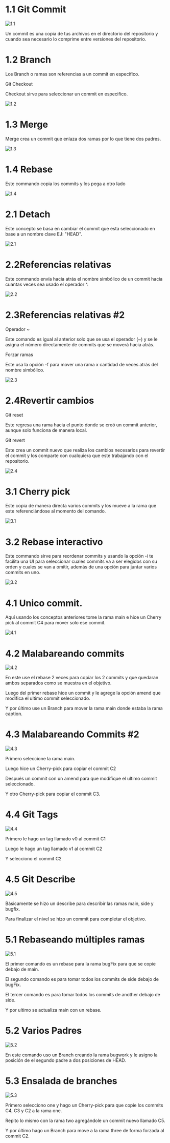 
# 1.1 Git Commit

![1.1](https://1drv.ms/i/s!AgoFM0fcAFp6gW1ilLYP5DIzUujx?e=evTLVY)

Un commit es una copia de tus archivos en el directorio del repositorio y cuando sea necesario lo comprime entre versiones del repositorio.

# 1.2 Branch

Los Branch o ramas son referencias a un commit en específico.

Git Checkout

Checkout sirve para seleccionar un commit en especifico.

![1.2](https://1drv.ms/i/s!AgoFM0fcAFp6gW45mzn--dIFnQFS?e=enriEu)

# 1.3 Merge

Merge crea un commit que enlaza dos ramas por lo que tiene dos padres.

![1.3](https://1drv.ms/i/s!AgoFM0fcAFp6gW8lTG2Vzl0mMndV?e=W7C3gA)

# 1.4 Rebase

Este commando copia los commits y los pega a otro lado

![1.4](https://1drv.ms/i/s!AgoFM0fcAFp6gW8lTG2Vzl0mMndV?e=W7C3gA)

# 2.1 Detach

Este concepto se basa en cambiar el commit que esta seleccionado en base a un nombre clave EJ: "HEAD".

![2.1](https://1drv.ms/i/s!AgoFM0fcAFp6gXE4iwvPSJgP_Y_M?e=MVqIML)

# 2.2Referencias relativas

Este commando envía hacia atrás el nombre simbólico de un commit hacia cuantas veces sea usado el operador ^.

![2.2](https://1drv.ms/i/s!AgoFM0fcAFp6gXJ2QAwpOL5OpmrU?e=8JvLH7)

# 2.3Referencias relativas #2

Operador ~

Este comando es igual al anterior solo que se usa el operador (~) y se le asigna el número directamente de commits que se moverá hacia atrás.

Forzar ramas

Este usa la opción -f para mover una rama x cantidad de veces atrás del nombre simbólico.

![2.3](https://1drv.ms/i/s!AgoFM0fcAFp6gXN9MHlgwG4co_WY?e=JkuXoh)

# 2.4Revertir cambios

Git reset

Este regresa una rama hacia el punto donde se creó un commit anterior, aunque solo funciona de manera local.

Git revert

Este crea un commit nuevo que realiza los cambios necesarios para revertir el commit y los comparte con cualquiera que este trabajando con el repositorio.

![2.4](https://1drv.ms/i/s!AgoFM0fcAFp6gXT1xBk115zxhQFW?e=zbBTLt)

# 3.1 Cherry pick

Este copia de manera directa varios commits y los mueve a la rama que este referenciándose al momento del comando.

![3.1](https://1drv.ms/i/s!AgoFM0fcAFp6gXVau9OBzSmhmO2L?e=lOUCgi)

# 3.2 Rebase interactivo

Este commando sirve para reordenar commits y usando la opción -i te facilita una UI para seleccionar cuales commits va a ser elegidos con su orden y cuales se van a omitir, además de una opción para juntar varios commits en uno.

![3.2](https://1drv.ms/i/s!AgoFM0fcAFp6gXbpLIr-xYxoVXBh?e=VjeVnG)

# 4.1 Unico commit.

Aquí usando los conceptos anteriores tome la rama main e hice un Cherry pick al commit C4 para mover solo ese commit.

![4.1](https://1drv.ms/i/s!AgoFM0fcAFp6gXeGhJk9xbnYm3Vg?e=uIJflH)

# 4.2 Malabareando commits

![4.2](https://1drv.ms/i/s!AgoFM0fcAFp6gXhD1S9721NA8QpT?e=agrd3Y)

En este use el rebase 2 veces para copiar los 2 commits y que quedaran ambos separados como se muestra en el objetivo.

Luego del primer rebase hice un commit y le agrege la opción amend que modifica el ultimo commit seleccionado.

Y por último use un Branch para mover la rama main donde estaba la rama caption.

# 4.3 Malabareando Commits #2

![4.3](https://1drv.ms/i/s!AgoFM0fcAFp6gXmjlRyLdtE25r2I?e=yddreT)

Primero seleccione la rama main.

Luego hice un Cherry-pick para copiar el commit C2

Después un commit con un amend para que modifique el ultimo commit seleccionado.

Y otro Cherry-pick para copiar el commit C3.

# 4.4 Git Tags

![4.4](https://1drv.ms/i/s!AgoFM0fcAFp6gXrdHHKBUTvAlnUq?e=pySQbD)

Primero le hago un tag llamado v0 al commit C1

Luego le hago un tag llamado v1 al commit C2

Y selecciono el commit C2

# 4.5 Git Describe

![4.5](https://1drv.ms/i/s!AgoFM0fcAFp6gXt4USyJsgLp0tWv?e=2v6MLx)

Básicamente se hizo un describe para describir las ramas main, side y bugfix.

Para finalizar el nivel se hizo un commit para completar el objetivo.

# 5.1 Rebaseando múltiples ramas

![5.1](https://1drv.ms/i/s!AgoFM0fcAFp6gXzJJHj6sv3D6G8B?e=l2gP39)

El primer comando es un rebase para la rama bugFix para que se copie debajo de main.

El segundo comando es para tomar todos los commits de side debajo de bugFix.

El tercer comando es para tomar todos los commits de another debajo de side.

Y por ultimo se actualiza main con un rebase.

# 5.2 Varios Padres

![5.2](https://1drv.ms/i/s!AgoFM0fcAFp6gX2iwRY6f5ixpMgi?e=UwLr0t)

En este comando uso un Branch creando la rama bugwork y le asigno la posición de el segundo padre a dos posiciones de HEAD.

# 5.3 Ensalada de branches

![5.3](https://1drv.ms/i/s!AgoFM0fcAFp6gX5mtM-9V7Y310Rw?e=BtyLMz)

Primero selecciono one y hago un Cherry-pick para que copie los commits C4, C3 y C2 a la rama one.

Repito lo mismo con la rama two agregándole un commit nuevo llamado C5.

Y por último hago un Branch para move a la rama three de forma forzada al commit C2.
